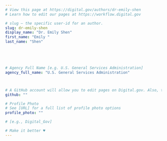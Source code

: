 ```yaml
---
# View this page at https://digital.gov/authors/dr-emily-shen
# Learn how to edit our pages at https://workflow.digital.gov

# slug — the specific user-id for an author.
slug: dr-emily-shen
display_name: "Dr. Emily Shen"
first_name: "Emily "
last_name: "Shen"





# Agency Full Name [e.g. U.S. General Services Administration]
agency_full_name: "U.S. General Services Administration"



# A GitHub account will allow you to edit pages on Digital.gov. Also, the image used in your GitHub account can be used to populate your digital.gov profile photo. Learn more about getting a Github account at [URL]
github: ""

# Profile Photo
# See [URL] for a full list of profile photo options
profile_photo: ""

# [e.g., Digital_Gov]

# Make it better ♥
---
```


